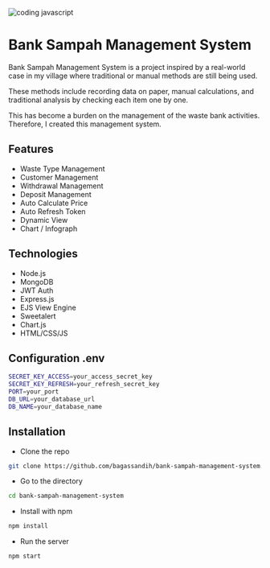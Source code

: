 ![coding javascript](https://github.com/user-attachments/assets/074becc4-f938-497a-9dca-5dadcaeb27f6)
# Bank Sampah Management System

Bank Sampah Management System is a project inspired by a real-world case in my village where traditional or manual methods are still being used. 

These methods include recording data on paper, manual calculations, and traditional analysis by checking each item one by one. 

This has become a burden on the management of the waste bank activities. Therefore, I created this management system.

## Features
- Waste Type Management
- Customer Management
- Withdrawal Management
- Deposit Management
- Auto Calculate Price
- Auto Refresh Token
- Dynamic View
- Chart / Infograph

## Technologies
- Node.js
- MongoDB
- JWT Auth
- Express.js
- EJS View Engine
- Sweetalert
- Chart.js
- HTML/CSS/JS

## Configuration .env
```bash
SECRET_KEY_ACCESS=your_access_secret_key
SECRET_KEY_REFRESH=your_refresh_secret_key
PORT=your_port
DB_URL=your_database_url
DB_NAME=your_database_name
 ``` 

## Installation

- Clone the repo
```bash
git clone https://github.com/bagassandih/bank-sampah-management-system.git
```

- Go to the directory
```bash
cd bank-sampah-management-system
```
- Install with npm
```bash
npm install
```
- Run the server
```bash
npm start
 ```   
